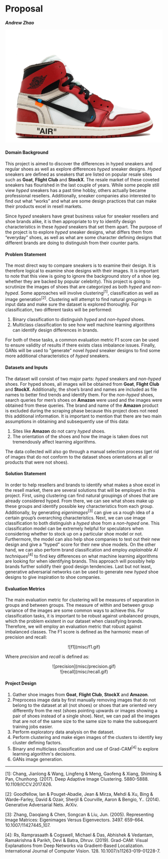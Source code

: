 # Proposal
***Andrew Zhao***

![Chicago](misc/chicago.jpg)
#### Domain Background

This project is aimed to discover the differences in hyped sneakers and regular shoes as well as explore differences _hyped_ sneaker designs. _Hyped_ sneakers are defined as sneakers that are listed on popular resale sites such as **Goat**, **Flight Club** and **StockX**. The resale market of these coveted sneakers has flourished in the last couple of years. While some people still view _hyped_ sneakers has a past time hobby, others actually became professional resellers. Additionally, sneaker companies also interested to find out what “works” and what are some design practices that can make their products excel in resell markets.

Since _hyped_ sneakers have great business value for sneaker resellers and shoe brands alike, it is then appropriate to try to identify design characteristics in these _hyped_ sneakers that set them apart. The purpose of the project is to explore _hyped_ sneaker designs, what differs them from “everyday” shoes, as well as what are some character defining designs that different brands are doing to distinguish from their counter parts. 

#### Problem Statement

The most direct way to compare sneakers is to examine their design. It is therefore logical to examine shoe designs with their images. It is important to note that this view is going to ignore the background story of a shoe (eg. whether they are backed by popular celebrity). This project is going to scrutinize the images of shoes that are categorized as both _hyped_ and _non-hyped_. Some approaches will involve clustering<sup>[1]</sup>, classification as well as image generation<sup>[2]</sup>. Clustering will attempt to find natural groupings in input data and make sure the dataset is explored thoroughly. For classification, two different tasks will be performed:

1. Binary classification to distinguish _hyped_ and _non-hyped_ shoes.
2. Multiclass classification to see how well machine learning algorithms can identify design differences in brands.

For both of these tasks, a common evaluation metric F1 score can be used to ensure validity of results if there exists class imbalance issues. Finally, GANs will be used to "generate" novel _hyped_ sneaker designs to find some more additional characteristics of _hyped_ sneakers.

#### Datasets and Inputs

The dataset will consist of two major parts: _hyped_ sneakers and _non-hyped_ shoes. For hyped shoes, all images will be obtained from **Goat**, **Flight Club** and **StockX**. Additionally, the shoe’s brand and names are included as file names to better find trends and identify them. For the _non-hyped_ shoes, search queries for men’s shoes on **Amazon** were used and the images were obtained from these queries. The brand and name of the **Amazon** product is excluded during the scraping phase because this project does not need this additional information. It is important to mention that there are two main assumptions in obtaining and subsequently use of this data:

1. Sites like **Amazon** do not carry _hyped_ shoes.
2. The orientation of the shoes and how the image is taken does not tremendously affect learning algorithms.

The data collected will also go through a manual selection process (get rid of images that do not conform to the dataset shoes orientations at all or products that were not shoes).

#### Solution Statement

In order to help resellers and brands to identify what makes a shoe excel in the resell market, there are several solutions that will be employed in this project. First, using clustering can find natural groupings of shoes that are already considered hyped. From there, we can see what shoes make up these groups and identify possible key characteristics from each group. Additionally, by generating _eigenimages_<sup>[3]</sup> can give us a rough idea of a certain group’s overarching characteristics. Next, we can use image classification to both distinguish a _hyped_ shoe from a _non-hyped_ one. This classification model can be extremely helpful for speculators when considering whether to stock up on a particular shoe model or not. Furthermore, the model can also help shoe companies to test out their new design and give a “hyped” score for their new shoe models. On the other hand, we can also perform brand classification and employ _explainable AI techniques_<sup>[4]</sup> to find key differences on what machine learning algorithms are looking for when identifying brands. This approach will possibly help brands further solidify their good design tendencies. Last but not least, generative adversarial networks can be used to generate new _hyped_ shoe designs to give inspiration to shoe companies.

#### Evaluation Metrics

The main evaluation metric for clustering will be measures of separation in groups and between groups. The measure of within and between group variance of the images are some common ways to achieve this. For classification tasks, it is important to be robust against unbalanced groups, which the problem existent in our dataset when classifying brands. Therefore, we will employ an evaluation metric that robust against imbalanced classes. The F1 score is defined as the harmonic mean of precision and recall:

<center>
![f1](misc/f1.gif)
</center>

Where _precision_ and _recall_ is defined as:

<center>
![precision](misc/precision.gif)
</center>

<center>
![recall](misc/recall.gif)
</center>

#### Project Design

1. Gather shoe images from **Goat**, **Flight Club**, **StockX** and **Amazon**.
2. Preprocess image data by first manually removing images that do not belong to the dataset at all (not shoes) or shoes that are oriented very differently from the rest (shoes pointing upwards or images showing a pair of shoes instead of a single shoe). Next, we can pad all the images that are not of the same size to the same size to make the subsequent training jobs easier.
3. Perform exploratory data analysis on the dataset.
4. Perform clustering and make eigen images of the clusters to identify key cluster defining factors.
5. Binary and multiclass classification and use of Grad-CAM<sup>[4]</sup> to explore learning algorithm's decisions.
6. GANs image generation.

---
[1]: Chang, Jianlong & Wang, Lingfeng & Meng, Gaofeng & Xiang, Shiming & Pan, Chunhong. (2017). Deep Adaptive Image Clustering. 5880-5888. 10.1109/ICCV.2017.626. 

[2]: Goodfellow, Ian & Pouget-Abadie, Jean & Mirza, Mehdi & Xu, Bing & Warde-Farley, David & Ozair, Sherjil & Courville, Aaron & Bengio, Y.. (2014). Generative Adversarial Nets. ArXiv. 

[3]: Zhang, Daoqiang & Chen, Songcan & Liu, Jun. (2005). Representing Image Matrices: Eigenimages Versus Eigenvectors. 3497. 659-664. 10.1007/11427445_107. 

[4]: Rs, Ramprasaath & Cogswell, Michael & Das, Abhishek & Vedantam, Ramakrishna & Parikh, Devi & Batra, Dhruv. (2019). Grad-CAM: Visual Explanations from Deep Networks via Gradient-Based Localization. International Journal of Computer Vision. 128. 10.1007/s11263-019-01228-7. 